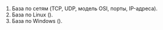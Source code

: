 1. База по сетям (TCP, UDP, модель OSI, порты, IP-адреса).
2. База по Linux ().
3. База по Windows ().
